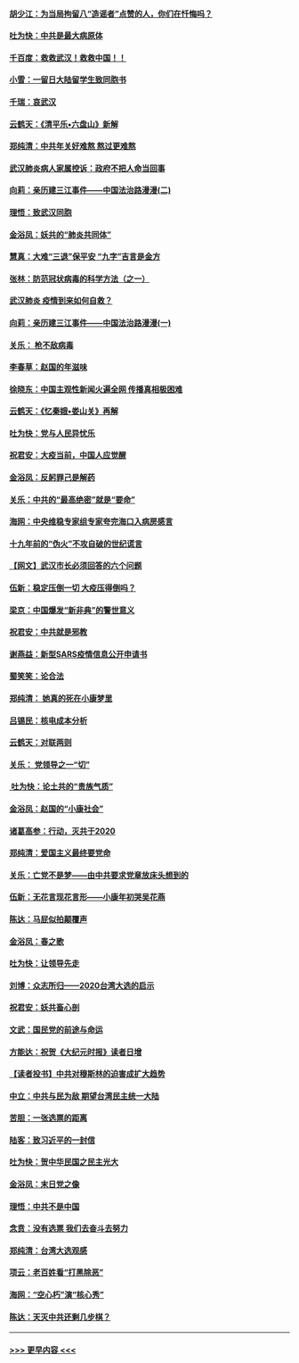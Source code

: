 #### [胡少江：为当局拘留八“造谣者”点赞的人，你们在忏悔吗？](../pages/nsc993/n11836801.md?t=02020644) 
#### [吐为快：中共是最大病原体](../pages/nsc993/n11836748.md?t=02020644) 
#### [千百度：救救武汉！救救中国！！](../pages/nsc993/n11836145.md?t=02020644) 
#### [小雪：一留日大陆留学生致同胞书](../pages/nsc993/n11834624.md?t=02020644) 
#### [千瑞：哀武汉](../pages/nsc993/n11833647.md?t=02020644) 
#### [云鹤天：《清平乐▪六盘山》新解](../pages/nsc993/n11833611.md?t=02020644) 
#### [郑纯清：中共年关好难熬 熬过更难熬](../pages/nsc993/n11833489.md?t=02020644) 
#### [武汉肺炎病人家属控诉：政府不把人命当回事](../pages/nsc993/n11833205.md?t=02020644) 
#### [向莉：亲历建三江事件——中国法治路漫漫(二)](../pages/nsc993/n11829102.md?t=02020644) 
#### [理悟：致武汉同胞](../pages/nsc993/n11831522.md?t=02020644) 
#### [金浴凤：妖共的“肺炎共同体”](../pages/nsc993/n11829448.md?t=02020644) 
#### [慧真：大难“三退”保平安 “九字”吉言是金方](../pages/nsc993/n11829501.md?t=02020644) 
#### [张林：防范冠状病毒的科学方法（之一）](../pages/nsc993/n11828618.md?t=02020644) 
#### [武汉肺炎 疫情到来如何自救？](../pages/nsc993/n11827632.md?t=02020644) 
#### [向莉：亲历建三江事件——中国法治路漫漫(一)](../pages/nsc993/n11827190.md?t=02020644) 
#### [关乐： 枪不敌病毒](../pages/nsc993/n11826746.md?t=02020644) 
#### [李春草：赵国的年滋味](../pages/nsc993/n11826321.md?t=02020644) 
#### [徐晓东：中国主观性新闻火遍全网 传播真相极困难](../pages/nsc993/n11826508.md?t=02020644) 
#### [云鹤天：《忆秦娥▪娄山关》再解](../pages/nsc993/n11824682.md?t=02020644) 
#### [吐为快：党与人民异忧乐](../pages/nsc993/n11824660.md?t=02020644) 
#### [祝君安：大疫当前，中国人应觉醒](../pages/nsc993/n11821946.md?t=02020644) 
#### [金浴凤：反躬罪己是解药](../pages/nsc993/n11820280.md?t=02020644) 
#### [关乐：中共的“最高绝密”就是“要命”](../pages/nsc993/n11816946.md?t=02020644) 
#### [海网：中央维稳专家组专家夸完海口入病房感言](../pages/nsc993/n11815138.md?t=02020644) 
#### [十九年前的“伪火”不攻自破的世纪谎言](../pages/nsc993/n11813238.md?t=02020644) 
#### [【网文】武汉市长必须回答的六个问题](../pages/nsc993/n11813848.md?t=02020644) 
#### [伍新：稳定压倒一切 大疫压得倒吗？](../pages/nsc993/n11812634.md?t=02020644) 
#### [梁京：中国爆发“新非典”的警世意义](../pages/nsc993/n11812554.md?t=02020644) 
#### [祝君安：中共就是邪教](../pages/nsc993/n11812431.md?t=02020644) 
#### [谢燕益：新型SARS疫情信息公开申请书](../pages/nsc993/n11808840.md?t=02020644) 
#### [蜀笑笑：论合法](../pages/nsc993/n11808064.md?t=02020644) 
#### [郑纯清： 她真的死在小康梦里](../pages/nsc993/n11806623.md?t=02020644) 
#### [吕锡民：核电成本分析](../pages/nsc993/n11806284.md?t=02020644) 
#### [云鹤天：对联两则](../pages/nsc993/n11805957.md?t=02020644) 
#### [关乐： 党领导之一“切”](../pages/nsc993/n11804505.md?t=02020644) 
#### [ 吐为快：论土共的“贵族气质”](../pages/nsc993/n11804490.md?t=02020644) 
#### [金浴凤：赵国的“小康社会”](../pages/nsc993/n11804452.md?t=02020644) 
#### [诸葛高参：行动，灭共于2020](../pages/nsc993/n11804120.md?t=02020644) 
#### [郑纯清：爱国主义最终要党命](../pages/nsc993/n11802197.md?t=02020644) 
#### [关乐：亡党不是梦——由中共要求党章放床头想到的](../pages/nsc993/n11802156.md?t=02020644) 
#### [伍新：无花言现花言形——小康年初哭吴花燕](../pages/nsc993/n11800044.md?t=02020644) 
#### [陈达：马屁似拍颠覆声](../pages/nsc993/n11800010.md?t=02020644) 
#### [金浴凤：春之歌](../pages/nsc993/n11797687.md?t=02020644) 
#### [吐为快：让领导先走](../pages/nsc993/n11797512.md?t=02020644) 
#### [刘博：众志所归——2020台湾大选的启示](../pages/nsc993/n11796878.md?t=02020644) 
#### [祝君安：妖共畜心剖](../pages/nsc993/n11794273.md?t=02020644) 
#### [文武：国民党的前途与命运](../pages/nsc993/n11794198.md?t=02020644) 
#### [方能达：祝贺《大纪元时报》读者日增](../pages/nsc993/n11793807.md?t=02020644) 
#### [【读者投书】中共对穆斯林的迫害成扩大趋势](../pages/nsc993/n11791371.md?t=02020644) 
#### [中立：中共与民为敌 期望台湾民主统一大陆](../pages/nsc993/n11790392.md?t=02020644) 
#### [苦胆：一张选票的距离](../pages/nsc993/n11788914.md?t=02020644) 
#### [陆客：致习近平的一封信](../pages/nsc993/n11788867.md?t=02020644) 
#### [吐为快：贺中华民国之民主光大](../pages/nsc993/n11788618.md?t=02020644) 
#### [金浴凤：末日党之像](../pages/nsc993/n11787475.md?t=02020644) 
#### [理悟：中共不是中国](../pages/nsc993/n11787463.md?t=02020644) 
#### [念贲：没有选票  我们去奋斗去努力](../pages/nsc993/n11787398.md?t=02020644) 
#### [郑纯清：台湾大选观感](../pages/nsc993/n11786210.md?t=02020644) 
#### [项云：老百姓看“打黑除恶”](../pages/nsc993/n11785398.md?t=02020644) 
#### [海网：“空心朽”演“核心秀”](../pages/nsc993/n11783874.md?t=02020644) 
#### [陈达：天灭中共还剩几步棋？](../pages/nsc993/n11783719.md?t=02020644) 

----
#### [ >>> 更早内容 <<< ](../indexes/nsc993-earlier.md)
